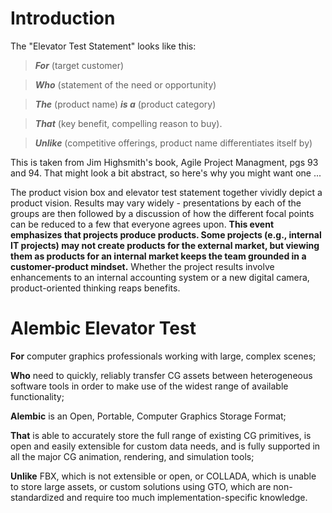 # Introduction #

The "Elevator Test Statement" looks like this:

> **_For_** (target customer)

> **_Who_** (statement of the need or opportunity)

> **_The_** (product name) **_is a_** (product category)

> **_That_** (key benefit, compelling reason to buy).

> **_Unlike_** (competitive offerings, product name differentiates itself by)

This is taken from Jim Highsmith's book, Agile Project Managment, pgs 93 and 94. That might look a bit abstract, so here's why you might want one ...

The product vision box and elevator test statement together vividly depict a product vision. Results may vary widely - presentations by each of the groups are then followed by a discussion of how the different focal points can be reduced to a few that everyone agrees upon. **This event emphasizes that projects produce products. Some projects (e.g., internal IT projects) may not create products for the external market, but viewing them as products for an internal market keeps the team grounded in a customer-product mindset.** Whether the project results involve enhancements to an internal accounting system or a new digital camera, product-oriented thinking reaps benefits.

# Alembic Elevator Test #

**For** computer graphics professionals working with large, complex scenes;

**Who** need to quickly, reliably transfer CG assets between heterogeneous software tools in order to make use of the widest range of available functionality;

**Alembic** is an Open, Portable, Computer Graphics Storage Format;

**That** is able to accurately store the full range of existing CG primitives, is open and easily extensible for custom data needs, and is fully supported in all the major CG animation, rendering, and simulation tools;

**Unlike** FBX, which is not extensible or open, or COLLADA, which is unable to store large assets, or custom solutions using GTO, which are non-standardized and require too much implementation-specific knowledge.